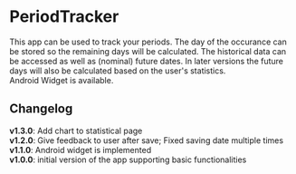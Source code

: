 # PeriodTracker

This app can be used to track your periods. The day of the occurance can be stored so the remaining days will be calculated. The historical data can be accessed as well as (nominal) future dates. In later versions the future days will also be calculated based on the user's statistics.  
Android Widget is available.

## Changelog

**v1.3.0**: Add chart to statistical page    
**v1.2.0**: Give feedback to user after save; Fixed saving date multiple times    
**v1.1.0**: Android widget is implemented  
**v1.0.0**: initial version of the app supporting basic functionalities
